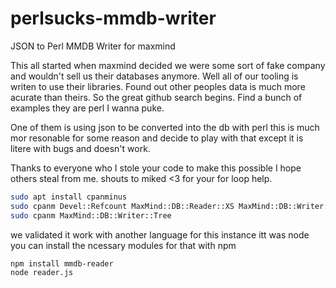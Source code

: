 # perlsucks-mmdb-writer
JSON to Perl MMDB Writer for maxmind

This all started when maxmind decided we were some sort of fake company and wouldn't sell us their databases anymore. Well all of our tooling is writen to use their libraries. Found out other peoples data is much more acurate than theirs. So the great github search begins. Find a bunch of examples they are perl I wanna puke. 

One of them is using json to be converted into the db with perl this is much mor resonable for some reason and decide to play with that except it is litere with bugs and doesn't work. 

Thanks to everyone who I stole your code to make this possible I hope others steal from me. shouts to miked <3 for your for loop help.

```bash
sudo apt install cpanminus
sudo cpanm Devel::Refcount MaxMind::DB::Reader::XS MaxMind::DB::Writer::Tree Net::Works::Network GeoIP2 Data::Printer
sudo cpanm MaxMind::DB::Writer::Tree
```

we validated it work with another language for this instance itt was node you can install the ncessary modules for that with npm

```bash
npm install mmdb-reader
node reader.js
```
